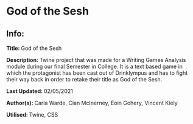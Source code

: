 # God of the Sesh
<h2>Info:</h2>
<p><b>Title: </b>God of the Sesh</p>
<p><b>Description: </b>Twine project that was made for a Writing Games Analysis module during our final Semester in College. It is a text based game in which the protagonist has been cast out of Drinklympus and has to fight their way back in order to retake their title as God of the Sesh.</p>
<p><b>Last Updated: </b>02/05/2021</p>
<p><b>Author(s): </b>Carla Warde, Cian McInerney,  Eoin Gohery, Vincent Kiely</p>
<p><b>Utilised: </b>Twine, CSS</p>
